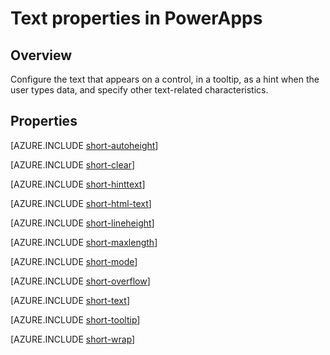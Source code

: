 <properties
    pageTitle="Text properties | Microsoft PowerApps"
    description="Reference material for properties such as Text, Tooltip, and HintText"
    services=""
    suite="powerapps"
    documentationCenter="na"
    authors="aftowen"
    manager="erikre"
    editor=""
    tags=""/>

<tags
   ms.service="powerapps"
   ms.devlang="na"
   ms.topic="article"
   ms.tgt_pltfrm="na"
   ms.workload="na"
   ms.date="03/17/2016"
   ms.author="anneta"/>

# Text properties in PowerApps #

## Overview ##
Configure the text that appears on a control, in a tooltip, as a hint when the user types data, and specify other text-related characteristics.

## Properties ##

[AZURE.INCLUDE [short-autoheight](../../includes/short-autoheight.md)]

[AZURE.INCLUDE [short-clear](../../includes/short-clear.md)]

[AZURE.INCLUDE [short-hinttext](../../includes/short-hinttext.md)]

[AZURE.INCLUDE [short-html-text](../../includes/short-html-text.md)]

[AZURE.INCLUDE [short-lineheight](../../includes/short-lineheight.md)]

[AZURE.INCLUDE [short-maxlength](../../includes/short-maxlength.md)]

[AZURE.INCLUDE [short-mode](../../includes/short-mode.md)]

[AZURE.INCLUDE [short-overflow](../../includes/short-overflow.md)]

[AZURE.INCLUDE [short-text](../../includes/short-text.md)]

[AZURE.INCLUDE [short-tooltip](../../includes/short-tooltip.md)]

[AZURE.INCLUDE [short-wrap](../../includes/short-wrap.md)]

